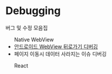 # Debugging
버그 및 수정 모음집

<ul>Native WebView
  
  <li><a href="https://github.com/ahnhuiwon/Debugging/blob/main/native_web/popup_back.md">안드로이드 WebView 뒤로가기 디버깅</a></li>
  <li>페이지 이동시 데이터 사라지는 이슈 디버깅</li>
  
</ul>

<ul>React
  
</ul>
